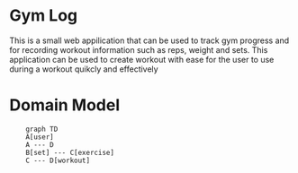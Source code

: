 # Gym Log
This is a small web appilication that can be used to track gym progress and for recording workout information such as reps, weight and sets.
This application can be used to create workout with ease for the user to use during a workout quikcly and effectively

# Domain Model
```mermaid
    graph TD
    A[user]
    A --- D
    B[set] --- C[exercise]
    C --- D[workout]

```
